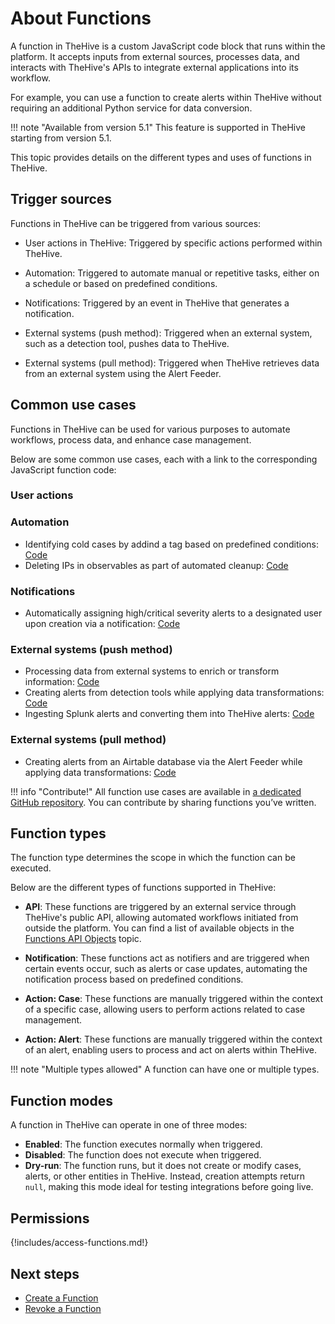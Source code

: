 # About Functions

A function in TheHive is a custom JavaScript code block that runs within the platform. It accepts inputs from external sources, processes data, and interacts with TheHive's APIs to integrate external applications into its workflow.

For example, you can use a function to create alerts within TheHive without requiring an additional Python service for data conversion.

!!! note "Available from version 5.1"
    This feature is supported in TheHive starting from version 5.1.

This topic provides details on the different types and uses of functions in TheHive.

## Trigger sources

Functions in TheHive can be triggered from various sources:

* User actions in TheHive: Triggered by specific actions performed within TheHive.

* Automation: Triggered to automate manual or repetitive tasks, either on a schedule or based on predefined conditions.

* Notifications: Triggered by an event in TheHive that generates a notification.

* External systems (push method): Triggered when an external system, such as a detection tool, pushes data to TheHive.

* External systems (pull method): Triggered when TheHive retrieves data from an external system using the Alert Feeder.

## Common use cases

Functions in TheHive can be used for various purposes to automate workflows, process data, and enhance case management.

Below are some common use cases, each with a link to the corresponding JavaScript function code:

### User actions

### Automation

* Identifying cold cases by addind a tag based on predefined conditions: [Code]()
* Deleting IPs in observables as part of automated cleanup: [Code]()

### Notifications

* Automatically assigning high/critical severity alerts to a designated user upon creation via a notification: [Code]()

### External systems (push method)

* Processing data from external systems to enrich or transform information: [Code]()
* Creating alerts from detection tools while applying data transformations: [Code]()
* Ingesting Splunk alerts and converting them into TheHive alerts: [Code]()

### External systems (pull method)

* Creating alerts from an Airtable database via the Alert Feeder while applying data transformations: [Code]()

!!! info "Contribute!"
    All function use cases are available in [a dedicated GitHub repository](). You can contribute by sharing functions you’ve written.

## Function types

The function type determines the scope in which the function can be executed.

Below are the different types of functions supported in TheHive:

* **API**: These functions are triggered by an external service through TheHive's public API, allowing automated workflows initiated from outside the platform. You can find a list of available objects in the [Functions API Objects](functions-api-objects.md) topic.

* **Notification**: These functions act as notifiers and are triggered when certain events occur, such as alerts or case updates, automating the notification process based on predefined conditions.

* **Action: Case**: These functions are manually triggered within the context of a specific case, allowing users to perform actions related to case management.

* **Action: Alert**: These functions are manually triggered within the context of an alert, enabling users to process and act on alerts within TheHive.

!!! note "Multiple types allowed"
    A function can have one or multiple types.

## Function modes

A function in TheHive can operate in one of three modes:

* **Enabled**: The function executes normally when triggered.
* **Disabled**: The function does not execute when triggered.
* **Dry-run**: The function runs, but it does not create or modify cases, alerts, or other entities in TheHive. Instead, creation attempts return `null`, making this mode ideal for testing integrations before going live.

## Permissions

{!includes/access-functions.md!}

## Next steps

* [Create a Function](create-a-function.md)
* [Revoke a Function](revoke-a-function.md)